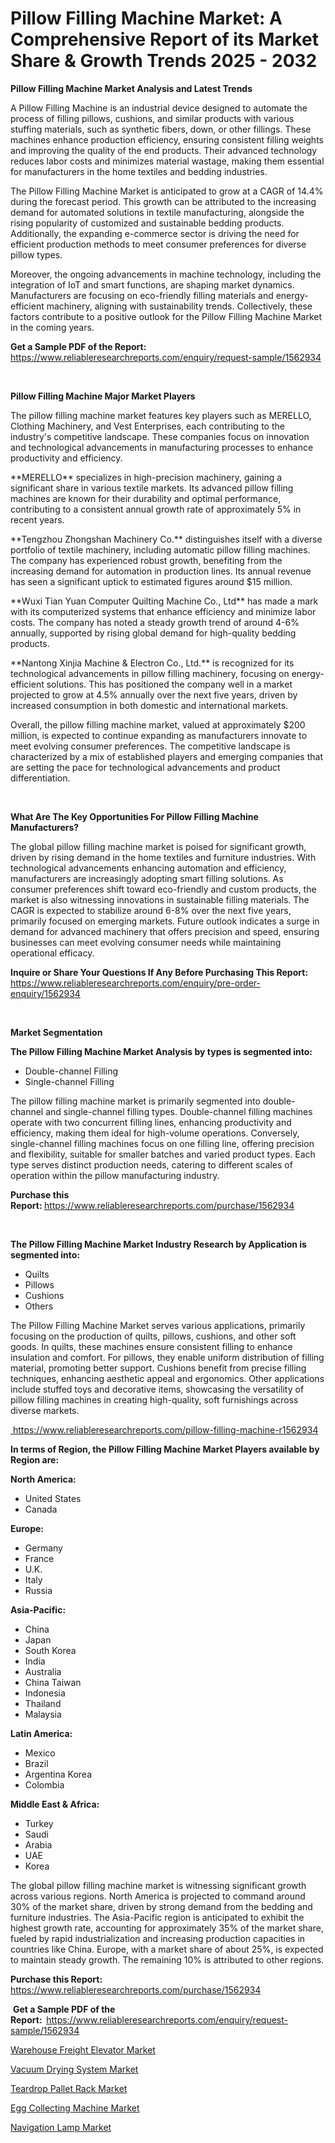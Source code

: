 <p><h1>Pillow Filling Machine Market: A Comprehensive Report of its Market Share & Growth Trends 2025 - 2032</h1></p><p><strong>Pillow Filling Machine Market Analysis and Latest Trends</strong></p>
<p><p>A Pillow Filling Machine is an industrial device designed to automate the process of filling pillows, cushions, and similar products with various stuffing materials, such as synthetic fibers, down, or other fillings. These machines enhance production efficiency, ensuring consistent filling weights and improving the quality of the end products. Their advanced technology reduces labor costs and minimizes material wastage, making them essential for manufacturers in the home textiles and bedding industries.</p><p>The Pillow Filling Machine Market is anticipated to grow at a CAGR of 14.4% during the forecast period. This growth can be attributed to the increasing demand for automated solutions in textile manufacturing, alongside the rising popularity of customized and sustainable bedding products. Additionally, the expanding e-commerce sector is driving the need for efficient production methods to meet consumer preferences for diverse pillow types. </p><p>Moreover, the ongoing advancements in machine technology, including the integration of IoT and smart functions, are shaping market dynamics. Manufacturers are focusing on eco-friendly filling materials and energy-efficient machinery, aligning with sustainability trends. Collectively, these factors contribute to a positive outlook for the Pillow Filling Machine Market in the coming years.</p></p>
<p><strong>Get a Sample PDF of the Report:&nbsp;</strong> <a href="https://www.reliableresearchreports.com/enquiry/request-sample/1562934?utm_campaign=32&utm_medium=2&utm_source=Github&utm_content=ia&utm_term=16022025&utm_id=pillow-filling-machine">https://www.reliableresearchreports.com/enquiry/request-sample/1562934</a></p>
<p>&nbsp;</p>
<p><strong>Pillow Filling Machine Major Market Players</strong></p>
<p><p>The pillow filling machine market features key players such as MERELLO, Clothing Machinery, and Vest Enterprises, each contributing to the industry's competitive landscape. These companies focus on innovation and technological advancements in manufacturing processes to enhance productivity and efficiency.</p><p>**MERELLO** specializes in high-precision machinery, gaining a significant share in various textile markets. Its advanced pillow filling machines are known for their durability and optimal performance, contributing to a consistent annual growth rate of approximately 5% in recent years.</p><p>**Tengzhou Zhongshan Machinery Co.** distinguishes itself with a diverse portfolio of textile machinery, including automatic pillow filling machines. The company has experienced robust growth, benefiting from the increasing demand for automation in production lines. Its annual revenue has seen a significant uptick to estimated figures around $15 million.</p><p>**Wuxi Tian Yuan Computer Quilting Machine Co., Ltd** has made a mark with its computerized systems that enhance efficiency and minimize labor costs. The company has noted a steady growth trend of around 4-6% annually, supported by rising global demand for high-quality bedding products.</p><p>**Nantong Xinjia Machine & Electron Co., Ltd.** is recognized for its technological advancements in pillow filling machinery, focusing on energy-efficient solutions. This has positioned the company well in a market projected to grow at 4.5% annually over the next five years, driven by increased consumption in both domestic and international markets.</p><p>Overall, the pillow filling machine market, valued at approximately $200 million, is expected to continue expanding as manufacturers innovate to meet evolving consumer preferences. The competitive landscape is characterized by a mix of established players and emerging companies that are setting the pace for technological advancements and product differentiation.</p></p>
<p>&nbsp;</p>
<p><strong>What Are The Key Opportunities For Pillow Filling Machine Manufacturers?</strong></p>
<p><p>The global pillow filling machine market is poised for significant growth, driven by rising demand in the home textiles and furniture industries. With technological advancements enhancing automation and efficiency, manufacturers are increasingly adopting smart filling solutions. As consumer preferences shift toward eco-friendly and custom products, the market is also witnessing innovations in sustainable filling materials. The CAGR is expected to stabilize around 6-8% over the next five years, primarily focused on emerging markets. Future outlook indicates a surge in demand for advanced machinery that offers precision and speed, ensuring businesses can meet evolving consumer needs while maintaining operational efficacy.</p></p>
<p><strong>Inquire or Share Your Questions If Any Before Purchasing This Report:</strong> <a href="https://www.reliableresearchreports.com/enquiry/pre-order-enquiry/1562934?utm_campaign=32&utm_medium=2&utm_source=Github&utm_content=ia&utm_term=16022025&utm_id=pillow-filling-machine">https://www.reliableresearchreports.com/enquiry/pre-order-enquiry/1562934</a></p>
<p>&nbsp;</p>
<p><strong>Market Segmentation</strong></p>
<p><strong>The Pillow Filling Machine Market Analysis by types is segmented into:</strong></p>
<p><ul><li>Double-channel Filling</li><li>Single-channel Filling</li></ul></p>
<p><p>The pillow filling machine market is primarily segmented into double-channel and single-channel filling types. Double-channel filling machines operate with two concurrent filling lines, enhancing productivity and efficiency, making them ideal for high-volume operations. Conversely, single-channel filling machines focus on one filling line, offering precision and flexibility, suitable for smaller batches and varied product types. Each type serves distinct production needs, catering to different scales of operation within the pillow manufacturing industry.</p></p>
<p><strong>Purchase this Report:&nbsp;</strong><a href="https://www.reliableresearchreports.com/purchase/1562934?utm_campaign=32&utm_medium=2&utm_source=Github&utm_content=ia&utm_term=16022025&utm_id=pillow-filling-machine">https://www.reliableresearchreports.com/purchase/1562934</a></p>
<p>&nbsp;</p>
<p><strong>The Pillow Filling Machine Market Industry Research by Application is segmented into:</strong></p>
<p><ul><li>Quilts</li><li>Pillows</li><li>Cushions</li><li>Others</li></ul></p>
<p><p>The Pillow Filling Machine Market serves various applications, primarily focusing on the production of quilts, pillows, cushions, and other soft goods. In quilts, these machines ensure consistent filling to enhance insulation and comfort. For pillows, they enable uniform distribution of filling material, promoting better support. Cushions benefit from precise filling techniques, enhancing aesthetic appeal and ergonomics. Other applications include stuffed toys and decorative items, showcasing the versatility of pillow filling machines in creating high-quality, soft furnishings across diverse markets.</p></p>
<p><a href="https://www.reliableresearchreports.com/pillow-filling-machine-r1562934?utm_campaign=32&utm_medium=2&utm_source=Github&utm_content=ia&utm_term=16022025&utm_id=pillow-filling-machine">&nbsp;https://www.reliableresearchreports.com/pillow-filling-machine-r1562934</a></p>
<p><strong>In terms of Region, the Pillow Filling Machine Market Players available by Region are:</strong></p>
<p>
    <p> <strong> North America: </strong>
        <ul>
            <li>United States</li>
            <li>Canada</li>
        </ul>
        </p> 
    <p> <strong> Europe: </strong>
        <ul>
            <li>Germany</li>
            <li>France</li>
            <li>U.K.</li>
            <li>Italy</li>
            <li>Russia</li>
        </ul>
        </p> 
    <p> <strong> Asia-Pacific: </strong>
        <ul>
            <li>China</li>
            <li>Japan</li>
            <li>South Korea</li>
            <li>India</li>
            <li>Australia</li>
            <li>China Taiwan</li>
            <li>Indonesia</li>
            <li>Thailand</li>
            <li>Malaysia</li>
        </ul>
        </p> 
    <p> <strong> Latin America: </strong>
        <ul>
            <li>Mexico</li>
            <li>Brazil</li>
            <li>Argentina Korea</li>
            <li>Colombia</li>
        </ul>
        </p> 
    <p> <strong> Middle East & Africa: </strong>
        <ul>
            <li>Turkey</li>
            <li>Saudi</li>
            <li>Arabia</li>
            <li>UAE</li>
            <li>Korea</li>
        </ul>
    </p>
    </p>
<p><p>The global pillow filling machine market is witnessing significant growth across various regions. North America is projected to command around 30% of the market share, driven by strong demand from the bedding and furniture industries. The Asia-Pacific region is anticipated to exhibit the highest growth rate, accounting for approximately 35% of the market share, fueled by rapid industrialization and increasing production capacities in countries like China. Europe, with a market share of about 25%, is expected to maintain steady growth. The remaining 10% is attributed to other regions.</p></p>
<p><strong>Purchase this Report: </strong><a href="https://www.reliableresearchreports.com/purchase/1562934?utm_campaign=32&utm_medium=2&utm_source=Github&utm_content=ia&utm_term=16022025&utm_id=pillow-filling-machine">https://www.reliableresearchreports.com/purchase/1562934</a></p>
<p>&nbsp;<strong>Get a Sample PDF of the Report:&nbsp;&nbsp;</strong><a href="https://www.reliableresearchreports.com/enquiry/request-sample/1562934?utm_campaign=32&utm_medium=2&utm_source=Github&utm_content=ia&utm_term=16022025&utm_id=pillow-filling-machine">https://www.reliableresearchreports.com/enquiry/request-sample/1562934</a></p>
<p><strong></strong></p>
<p><p><a href="https://github.com/viipposahko25/Market-Research-Report-List-1/blob/main/warehouse-freight-elevator-market.md?utm_campaign=32&utm_medium=2&utm_source=Github&utm_content=ia&utm_term=16022025&utm_id=pillow-filling-machine">Warehouse Freight Elevator Market</a></p><p><a href="https://github.com/bogganbillie6969/Market-Research-Report-List-1/blob/main/vacuum-drying-system-market.md?utm_campaign=32&utm_medium=2&utm_source=Github&utm_content=ia&utm_term=16022025&utm_id=pillow-filling-machine">Vacuum Drying System Market</a></p><p><a href="https://github.com/boisetwa16/Market-Research-Report-List-1/blob/main/teardrop-pallet-rack-market.md?utm_campaign=32&utm_medium=2&utm_source=Github&utm_content=ia&utm_term=16022025&utm_id=pillow-filling-machine">Teardrop Pallet Rack Market</a></p><p><a href="https://github.com/crooneinis80/Market-Research-Report-List-1/blob/main/egg-collecting-machine-market.md?utm_campaign=32&utm_medium=2&utm_source=Github&utm_content=ia&utm_term=16022025&utm_id=pillow-filling-machine">Egg Collecting Machine Market</a></p><p><a href="https://github.com/zupankocka/Market-Research-Report-List-1/blob/main/navigation-lamp-market.md?utm_campaign=32&utm_medium=2&utm_source=Github&utm_content=ia&utm_term=16022025&utm_id=pillow-filling-machine">Navigation Lamp Market</a></p></p>